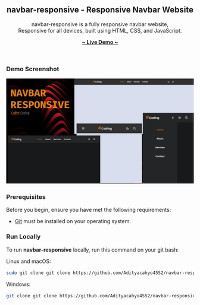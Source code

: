<div align="center">
  
  <br/>
  <br/>

  <h2 align="center">navbar-responsive - Responsive Navbar Website</h2>
  
  navbar-responsive is a fully responsive navbar website, <br/>Responsive for all devices, built using HTML, CSS, and JavaScript.

  <a href="[#](https://adityacahyo4552.github.io/navbar-responsive/)"><strong>~ Live Demo ~</strong></a>
</div>

<br />

### Demo Screenshot

![navbar-responsive Desktop Demo](./readme-images/Prev-Desktop.png "Desktop Demo")

### Prerequisites

Before you begin, ensure you have met the following requirements:

- [Git](https://git-scm.com/downloads "Download Git") must be installed on your operating system.

### Run Locally

To run **navbar-responsive** locally, run this command on your git bash:

Linux and macOS:

```bash
sudo git clone git clone https://github.com/Adityacahyo4552/navbar-responsive.git
```

Windows:

```bash
git clone git clone https://github.com/Adityacahyo4552/navbar-responsive.git
```
